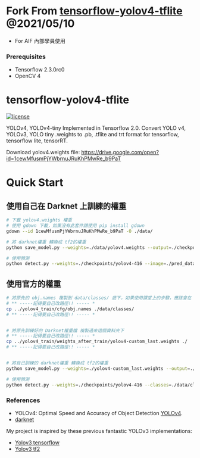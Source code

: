 # Fork From [tensorflow-yolov4-tflite](https://github.com/hunglc007/tensorflow-yolov4-tflite) @2021/05/10
- For AIF 內部學員使用

### Prerequisites
* Tensorflow 2.3.0rc0
* OpenCV 4

# tensorflow-yolov4-tflite
[![license](https://img.shields.io/github/license/mashape/apistatus.svg)](LICENSE)

YOLOv4, YOLOv4-tiny Implemented in Tensorflow 2.0. 
Convert YOLO v4, YOLOv3, YOLO tiny .weights to .pb, .tflite and trt format for tensorflow, tensorflow lite, tensorRT.

Download yolov4.weights file: https://drive.google.com/open?id=1cewMfusmPjYWbrnuJRuKhPMwRe_b9PaT


# Quick Start

## 使用自己在 Darknet 上訓練的權重
```bash
# 下載 yolov4.weights 權重
# 使用 gdown 下載，如果沒有此套件請使用 pip install gdown
gdown --id 1cewMfusmPjYWbrnuJRuKhPMwRe_b9PaT -O ./data/

# 將 darknet權重 轉換成 tf2的權重
python save_model.py --weights=./data/yolov4.weights --output=./checkpoints/yolov4-416 --input_size=416 --model yolov4

# 使用預測
python detect.py --weights=./checkpoints/yolov4-416 --image=./pred_data --output=./pred_result

```


## 使用官方的權重
```bash
# 將原先的 obj.names 複製到 data/classes/ 底下，如果使用課堂上的步驟，應該會在 yolov4_train/cfg/obj.names
# ** -----記得要自己改路徑!! ----- *
cp ../yolov4_train/cfg/obj.names ./data/classes/
# ** -----記得要自己改路徑!! ----- *


# 將原先訓練好的 Darknet權重檔 複製過來這個資料夾下
# ** -----記得要自己改路徑!! ----- *
cp ../yolov4_train/weights_after_train/yolov4-custom_last.weights ./
# ** -----記得要自己改路徑!! ----- *


# 將自己訓練的 darknet權重 轉換成 tf2的權重
python save_model.py --weights=./yolov4-custom_last.weights --output=./checkpoints/yolov4-custom_last --classes=./data/classes/obj.names --input_size=416 --model=yolov4

# 使用預測
python detect.py --weights=./checkpoints/yolov4-416 --classes=./data/classes/obj.names --image=./pred_data --output=./pred_result

```



### References

  * YOLOv4: Optimal Speed and Accuracy of Object Detection [YOLOv4](https://arxiv.org/abs/2004.10934).
  * [darknet](https://github.com/AlexeyAB/darknet)
  
   My project is inspired by these previous fantastic YOLOv3 implementations:
  * [Yolov3 tensorflow](https://github.com/YunYang1994/tensorflow-yolov3)
  * [Yolov3 tf2](https://github.com/zzh8829/yolov3-tf2)
